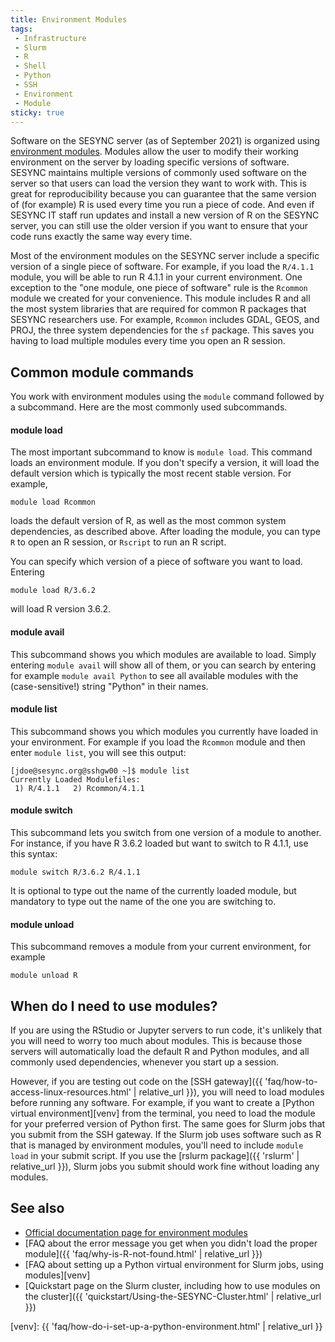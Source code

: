 ```yaml
---
title: Environment Modules
tags:
 - Infrastructure
 - Slurm
 - R
 - Shell
 - Python
 - SSH
 - Environment
 - Module
sticky: true
---
```


Software on the SESYNC server (as of September 2021) is organized using [environment modules](https://modules.readthedocs.io/en/latest/). 
Modules allow the user to modify their working environment on the server by loading specific versions of software. 
SESYNC maintains multiple versions of commonly used software on the server so that users can load the version they want to work with. 
This is great for reproducibility because you can guarantee that the same version of (for example) R is used every time you run a piece of code. 
And even if SESYNC IT staff run updates and install a new version of R on the SESYNC server, you can still use the older version 
if you want to ensure that your code runs exactly the same way every time.

Most of the environment modules on the SESYNC server include a specific version of a single piece of software. 
For example, if you load the `R/4.1.1` module, you will be able to run R 4.1.1 in your current environment. 
One exception to the "one module, one piece of software" rule is the `Rcommon` module we created for your convenience. 
This module includes R and all the most system libraries that are required for common R packages that SESYNC researchers use. 
For example, `Rcommon` includes GDAL, GEOS, and PROJ, the three system dependencies for the `sf` package.
This saves you having to load multiple modules every time you open an R session.

## Common module commands

You work with environment modules using the `module` command followed by a subcommand. Here are the most commonly used subcommands.

#### module load

The most important subcommand to know is `module load`. This command loads an environment module. If you don't specify a version, it will load the default version which is typically the most recent stable version. For example, 

```
module load Rcommon
```

loads the default version of R, as well as the most common system dependencies, as described above. After loading the module, you can type `R` to open an R session, or `Rscript` to run an R script.

You can specify which version of a piece of software you want to load. Entering 

```
module load R/3.6.2
```

will load R version 3.6.2.

#### module avail

This subcommand shows you which modules are available to load. Simply entering `module avail` will show all of them, or you can search by entering for example `module avail Python` to see all available modules with the (case-sensitive!) string "Python" in their names.

#### module list

This subcommand shows you which modules you currently have loaded in your environment. For example if you load the `Rcommon` module and then enter `module list`, you will see this output:

```
[jdoe@sesync.org@sshgw00 ~]$ module list
Currently Loaded Modulefiles:
 1) R/4.1.1   2) Rcommon/4.1.1
```

#### module switch

This subcommand lets you switch from one version of a module to another. For instance, if you have R 3.6.2 loaded but want to switch to R 4.1.1, use this syntax:

```
module switch R/3.6.2 R/4.1.1
```

It is optional to type out the name of the currently loaded module, but mandatory to type out the name of the one you are switching to.

#### module unload

This subcommand removes a module from your current environment, for example

```
module unload R
```

## When do I need to use modules?

If you are using the RStudio or Jupyter servers to run code, it's unlikely that you will need to worry too much about modules. 
This is because those servers will automatically load the default R and Python modules, and all commonly used dependencies, whenever you start up a session. 

However, if you are testing out code on the [SSH gateway]({{ 'faq/how-to-access-linux-resources.html' | relative_url }}), 
you will need to load modules before running any software. For example, if you want to create a [Python virtual environment][venv] from the terminal, 
you need to load the module for your preferred version of Python first. The same goes for Slurm jobs that you submit from the SSH gateway. 
If the Slurm job uses software such as R that is managed by environment modules, you'll need to include `module load` in your submit script. 
If you use the [rslurm package]({{ 'rslurm' | relative_url }}), Slurm jobs you submit should work fine without loading any modules.

## See also

- [Official documentation page for environment modules](https://modules.readthedocs.io/en/latest/)
- [FAQ about the error message you get when you didn't load the proper module]({{ 'faq/why-is-R-not-found.html' | relative_url }})
- [FAQ about setting up a Python virtual environment for Slurm jobs, using modules][venv]
- [Quickstart page on the Slurm cluster, including how to use modules on the cluster]({{ 'quickstart/Using-the-SESYNC-Cluster.html' | relative_url }})

[venv]: {{ 'faq/how-do-i-set-up-a-python-environment.html' | relative_url }}
